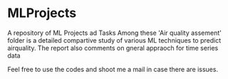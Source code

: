 # MLProjects
A repository of ML Projects ad Tasks
Among these 'Air quality assement' folder is a detailed compartive study of various ML techniques to predict airquality. 
The report also comments on gneral appraoch for time series data 

Feel free to use the codes and shoot me a mail in case there are issues.
